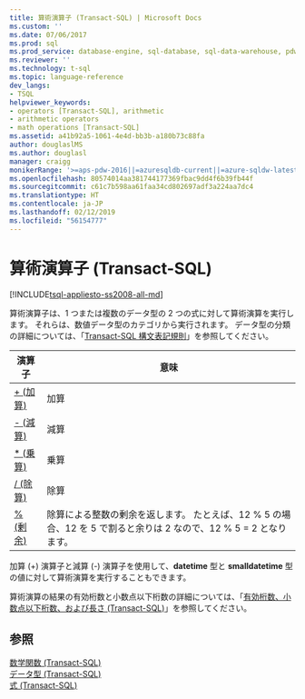 ```yaml
---
title: 算術演算子 (Transact-SQL) | Microsoft Docs
ms.custom: ''
ms.date: 07/06/2017
ms.prod: sql
ms.prod_service: database-engine, sql-database, sql-data-warehouse, pdw
ms.reviewer: ''
ms.technology: t-sql
ms.topic: language-reference
dev_langs:
- TSQL
helpviewer_keywords:
- operators [Transact-SQL], arithmetic
- arithmetic operators
- math operations [Transact-SQL]
ms.assetid: a41b92a5-1061-4e4d-bb3b-a180b73c88fa
author: douglaslMS
ms.author: douglasl
manager: craigg
monikerRange: '>=aps-pdw-2016||=azuresqldb-current||=azure-sqldw-latest||>=sql-server-2016||=sqlallproducts-allversions||>=sql-server-linux-2017||=azuresqldb-mi-current'
ms.openlocfilehash: 80574014aa381744177369fbac9dd4f6b39fb44f
ms.sourcegitcommit: c61c7b598aa61faa34cd802697adf3a224aa7dc4
ms.translationtype: HT
ms.contentlocale: ja-JP
ms.lasthandoff: 02/12/2019
ms.locfileid: "56154777"
---
```

# <a name="arithmetic-operators-transact-sql"></a>算術演算子 (Transact-SQL)
[!INCLUDE[tsql-appliesto-ss2008-all-md](../../includes/tsql-appliesto-ss2008-all-md.md)]

算術演算子は、1 つまたは複数のデータ型の 2 つの式に対して算術演算を実行します。 それらは、数値データ型のカテゴリから実行されます。 データ型の分類の詳細については、「[Transact-SQL 構文表記規則](../../t-sql/language-elements/transact-sql-syntax-conventions-transact-sql.md)」を参照してください。  
  
|演算子|意味|  
|--------------|-------------|  
|[+ (加算)](../../t-sql/language-elements/add-transact-sql.md)|加算|  
|[- (減算)](../../t-sql/language-elements/subtract-transact-sql.md)|減算|  
|[* (乗算)](../../t-sql/language-elements/multiply-transact-sql.md)|乗算|  
|[/ (除算)](../../t-sql/language-elements/divide-transact-sql.md)|除算|  
|[% (剰余)](../../t-sql/language-elements/modulo-transact-sql.md)|除算による整数の剰余を返します。 たとえば、12 % 5 の場合、12 を 5 で割ると余りは 2 なので、12 % 5 = 2 となります。|  
  
加算 (+) 演算子と減算 (-) 演算子を使用して、**datetime** 型と **smalldatetime** 型の値に対して算術演算を実行することもできます。  
  
算術演算の結果の有効桁数と小数点以下桁数の詳細については、「[有効桁数、小数点以下桁数、および長さ &#40;Transact-SQL&#41;](../../t-sql/data-types/precision-scale-and-length-transact-sql.md)」を参照してください。  
  
## <a name="see-also"></a>参照  
[数学関数 &#40;Transact-SQL&#41;](../../t-sql/functions/mathematical-functions-transact-sql.md)   
[データ型 &#40;Transact-SQL&#41;](../../t-sql/data-types/data-types-transact-sql.md)   
[式 &#40;Transact-SQL&#41;](../../t-sql/language-elements/expressions-transact-sql.md)  
  
  

